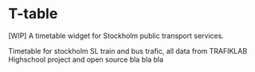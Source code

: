 # T-table
[WIP] A timetable widget for Stockholm public transport services.

Timetable for stockholm SL train and bus trafic, all data from TRAFIKLAB
Highschool project and open source bla bla bla
